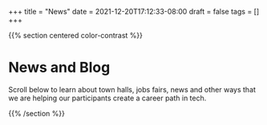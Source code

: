 +++
title = "News"
date = 2021-12-20T17:12:33-08:00
draft = false
tags = []
+++

{{% section centered color-contrast %}}

# News and Blog

Scroll below to learn about town halls, jobs fairs, news and other ways that we are helping our participants create a career path in tech.

{{% /section %}}
